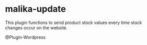 # malika-update
This plugin functions to send product stock values ​​every time stock changes occur on the website.

@Plugin-Wordpress
